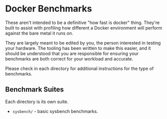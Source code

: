 # Docker Benchmarks

These aren't intended to be a definitive "how fast is docker" thing. They're
built to assist with profiling how different a Docker environment will perform
against the bare metal it runs on. 

They are largely meant to be edited by you, the person interested in testing
your hardware. The tooling has been written to make this easier, and it should
be understood that you are responsible for ensuring your benchmarks are both
correct for your workload and accurate.

Please check in each directory for additional instructions for the type of
benchmarks.

## Benchmark Suites

Each directory is its own suite.

* `sysbench/` - basic sysbench benchmarks.
